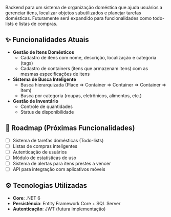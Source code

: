 Backend para um sistema de organização doméstica que ajuda usuários a gerenciar itens, localizar objetos subutilizados e planejar tarefas domésticas. Futuramente será expandido para funcionalidades como todo-lists e listas de compras.

## ✨ Funcionalidades Atuais
- **Gestão de Itens Domésticos**
  - Cadastro de itens com nome, descrição, localização e categoria (tags)
  - Cadastro de containers (itens que armazenam itens) com as mesmas especificações de itens
- **Sistema de Busca Inteligente**
  - Busca hierarquizada (Place => Container => Container => Container => Item)
  - Busca por categoria (roupas, eletrônicos, alimentos, etc.)
- **Gestão de Inventário**
  - Controle de quantidades
  - Status de disponibilidade

## 🚀 Roadmap (Próximas Funcionalidades)
- [ ] Sistema de tarefas domésticas (Todo-lists)
- [ ] Listas de compras inteligentes
- [ ] Autenticação de usuários
- [ ] Módulo de estatísticas de uso
- [ ] Sistema de alertas para itens prestes a vencer
- [ ] API para integração com aplicativos móveis

## ⚙️ Tecnologias Utilizadas
- **Core**: .NET 6
- **Persistência**: Entity Framework Core + SQL Server
- **Autenticação**: JWT (futura implementação)
